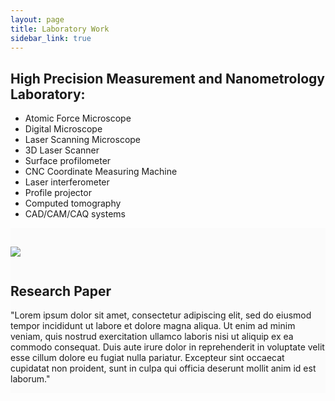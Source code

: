 ```yaml
---
layout: page
title: Laboratory Work
sidebar_link: true
---
```


<div class="content">
  <h2> High Precision Measurement and Nanometrology Laboratory:</h2>
  <ul>
    <li> Atomic Force Microscope</li>
    <li> Digital Microscope</li>
    <li> Laser Scanning Microscope</li>
    <li> 3D Laser Scanner</li>
    <li> Surface profilometer</li>
    <li> CNC Coordinate Measuring Machine</li>
    <li> Laser interferometer</li>
    <li> Profile projector</li>
    <li> Computed tomography</li>
    <li> CAD/CAM/CAQ systems</li>
  </ul>
</div>

<div class="row">
  <div class="column" style="background-color:#fbfbfb;">
    <h2></h2>
    <p><img src="https://upload.wikimedia.org/wikipedia/commons/a/a1/Free_PSA_bar_graph.svg"></p>
  </div>
  <div class="column" style="background-color:#fbfbfb;">
    <h2>Research Paper </h2>
    <p>
    "Lorem ipsum dolor sit amet, consectetur adipiscing elit, sed do eiusmod tempor incididunt ut labore et dolore magna aliqua. Ut enim ad minim veniam, quis nostrud exercitation ullamco laboris nisi ut aliquip ex ea commodo consequat. Duis aute irure dolor in reprehenderit in voluptate velit esse cillum dolore eu fugiat nulla pariatur. Excepteur sint occaecat cupidatat non proident, sunt in culpa qui officia deserunt mollit anim id est laborum."
    </p>
  </div>
</div>
